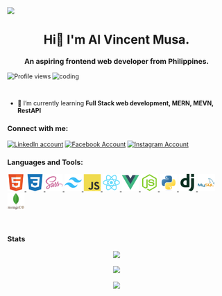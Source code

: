 <img src="https://cdn.dribbble.com/users/1777191/screenshots/17644365/media/b9ed400dabe431c9f39c95c250b1c01d.gif">
<h1 align="center">Hi👋 I'm Al Vincent Musa.</h1>
<h3 align="center">An aspiring frontend web developer from Philippines.</h3>
<img align="right" alt="coding" width="400" src="https://c.tenor.com/NOYF3f82b_gAAAAC/programmer.gif">
<p align="left"> <img src="https://komarev.com/ghpvc/?username=eeyvee-0x4d&color=blue&style=flat" alt="Profile views" /> </p>

<p align="left"> <a href="https://twitter.com/" target="blank"><img src="https://img.shields.io/twitter/follow/?logo=twitter&style=for-the-badge" alt="" /></a> </p>

- 🌱 I’m currently learning **Full Stack web development, MERN, MEVN, RestAPI**

<h3 align="left">Connect with me:</h3>
<p align="left">
<a href="https://www.linkedin.com/in/alvincentmusa/" target="blank"><img align="center" src="https://raw.githubusercontent.com/rahuldkjain/github-profile-readme-generator/master/src/images/icons/Social/linked-in-alt.svg" alt="LinkedIn account" height="30" width="40" /></a>
<a href="https://www.facebook.com/alvincent.musa/" target="blank"><img align="center" src="https://raw.githubusercontent.com/rahuldkjain/github-profile-readme-generator/master/src/images/icons/Social/facebook.svg" alt="Facebook Account" height="30" width="40" /></a>
<a href="https://www.instagram.com/going_dark0000/" target="blank"><img align="center" src="https://raw.githubusercontent.com/rahuldkjain/github-profile-readme-generator/master/src/images/icons/Social/instagram.svg" alt="Instagram Account" height="30" width="40" /></a>
</p>

<h3 align="left">Languages and Tools:</h3>
<p align="left">
  <a href="https://html.spec.whatwg.org/multipage/" target="_blank" rel="noreferrer"> <img src="https://raw.githubusercontent.com/devicons/devicon/master/icons/html5/html5-original.svg" alt="html" width="40" height="40"/> </a>
  <a href="https://www.w3.org/Style/CSS/Overview.en.html" target="_blank" rel="noreferrer"> <img src="https://raw.githubusercontent.com/devicons/devicon/master/icons/css3/css3-plain.svg" alt="css" width="40" height="40"/> </a>
  <a href="https://sass-lang.com/" target="_blank" rel="noreferrer"> <img src="https://raw.githubusercontent.com/devicons/devicon/master/icons/sass/sass-original.svg" alt="sass" width="40" height="40"/> </a>
  <a href="https://tailwindcss.com/" target="_blank" rel="noreferrer"> <img src="https://raw.githubusercontent.com/devicons/devicon/master/icons/tailwindcss/tailwindcss-plain.svg" alt="tailwindcss" width="40" height="40"/> </a>
  <a href="https://www.javascript.com/" target="_blank" rel="noreferrer"> <img src="https://raw.githubusercontent.com/devicons/devicon/master/icons/javascript/javascript-original.svg" alt="javascript" width="40" height="40"/> </a>
   <a href="https://reactjs.org/" target="_blank" rel="noreferrer"> <img src="https://raw.githubusercontent.com/devicons/devicon/master/icons/react/react-original.svg" alt="reactjs" width="40" height="40"/> </a>
   <a href="https://vuejs.org/" target="_blank" rel="noreferrer"> <img src="https://raw.githubusercontent.com/devicons/devicon/master/icons/vuejs/vuejs-original.svg" alt="vuejs" width="40" height="40"/> </a>
   <a href="https://nodejs.org/en/" target="_blank" rel="noreferrer"> <img src="https://raw.githubusercontent.com/devicons/devicon/master/icons/nodejs/nodejs-original.svg" alt="nodejs" width="40" height="40"/> </a>
   <a href="https://www.python.org/" target="_blank" rel="noreferrer"> <img src="https://raw.githubusercontent.com/devicons/devicon/master/icons/python/python-original.svg" alt="python" width="40" height="40"/> </a>
   <a href="https://www.djangoproject.com/" target="_blank" rel="noreferrer"> <img src="https://raw.githubusercontent.com/devicons/devicon/master/icons/django/django-plain.svg" alt="django" width="40" height="40"/> </a>
   <a href="https://www.mysql.com/" target="_blank" rel="noreferrer"> <img src="https://raw.githubusercontent.com/devicons/devicon/master/icons/mysql/mysql-original-wordmark.svg" alt="mysql" width="40" height="40"/> </a>
   <a href="https://www.mongodb.com/" target="_blank" rel="noreferrer"> <img src="https://raw.githubusercontent.com/devicons/devicon/master/icons/mongodb/mongodb-original-wordmark.svg" alt="mongodb" width="40" height="40"/> </a>
</p>
&nbsp;

### Stats

<!-- <div align="center" style="margin-bottom:30px">
<img align="center" src="https://github-readme-stats.vercel.app/api/top-langs?username=marsyaaaaal&show_icons=true&locale=en&layout=compact" alt="marsyaaaaal"  style="width:60%;" />
  
</div>
&nbsp;
<div align="center" style="margin-top:30px">
  
  <img  src="https://github-readme-stats.vercel.app/api?username=marsyaaaaal&show_icons=true&locale=en" alt="marsyaaaaal" style="width:45%" />
  &nbsp;
  <img  src="https://github-readme-streak-stats.herokuapp.com/?user=marsyaaaaal&" alt="marsyaaaaal" style="width:45%" />
</div> -->
<div align="center">
  <div align="center">
 <img align="center" src="https://github-readme-stats.vercel.app/api?username=eeyvee-0x4d&show_icons=true"/>  </div>&nbsp;
    <div align="center">
 <img align="center" src="https://github-readme-stats.vercel.app/api/top-langs/?username=eeyvee-0x4d&layout=compact"/>  </div>&nbsp;
      <div align="center">
 <img align="center" src="https://streak-stats.demolab.com/?user=eeyvee-0x4d"/>
  </div>
  </div>
